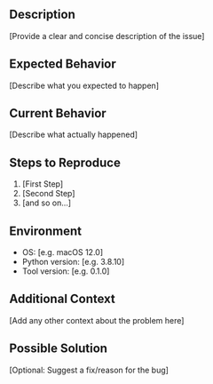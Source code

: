## Description
[Provide a clear and concise description of the issue]

## Expected Behavior
[Describe what you expected to happen]

## Current Behavior
[Describe what actually happened]

## Steps to Reproduce
1. [First Step]
2. [Second Step]
3. [and so on...]

## Environment
- OS: [e.g. macOS 12.0]
- Python version: [e.g. 3.8.10]
- Tool version: [e.g. 0.1.0]

## Additional Context
[Add any other context about the problem here]

## Possible Solution
[Optional: Suggest a fix/reason for the bug]
